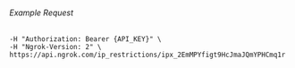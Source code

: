 
###### Example Request
```curl \
-H "Authorization: Bearer {API_KEY}" \
-H "Ngrok-Version: 2" \
https://api.ngrok.com/ip_restrictions/ipx_2EmMPYfigt9HcJmaJQmYPHCmq1r

